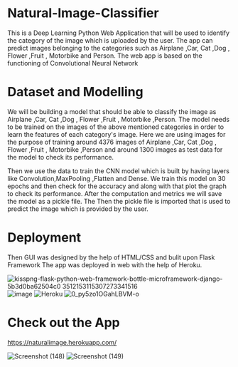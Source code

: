 # Natural-Image-Classifier
This is a Deep Learning Python Web Application that will be used to identify the category of the image which is uploaded by the user.
The app can predict images belonging to the categories such as Airplane ,Car, Cat ,Dog , Flower ,Fruit , Motorbike and Person.
The web app is based on the functioning of Convolutional Neural Network

# Dataset and Modelling

We will be building a model that should be able to classify the image as Airplane ,Car, Cat ,Dog , Flower ,Fruit , Motorbike ,Person.
The model needs to be trained on the images of the above mentioned categories in order to learn the features of each category's image.
Here we are using images for the purpose of training  around 4376 images of Airplane ,Car, Cat ,Dog , Flower ,Fruit , Motorbike ,Person and around 1300 images as  test data for  the model to check its performance.

Then we use the data to train the CNN model which is built by having layers like Convolution,MaxPooling ,Flatten and  Dense. We train this model on 30 epochs and then check for the accuracy and along with that plot the graph to check its performance.
After the computation and metrics we will save the model  as a pickle file. The Then the pickle file is imported that is used to predict the image which is provided by the user.

# Deployment
Then GUI was designed by the help of HTML/CSS and  bulit upon Flask Framework 
The app was deployed in web with the help of Heroku.

![kisspng-flask-python-web-framework-bottle-microframework-django-5b3d0ba62504c0 3512153115307273341516](https://user-images.githubusercontent.com/76935226/140600271-dc46a85c-1f1e-406e-9231-4e8dd43cdf8f.jpg)
![image](https://user-images.githubusercontent.com/76935226/140600298-11b355f2-f0f1-453a-a860-a984817597b5.png)
![Heroku](https://user-images.githubusercontent.com/76935226/150635269-942c1bb7-f006-4e79-91d7-3894f9c44086.png)
![0_py5zo1OGahLBVM-o](https://user-images.githubusercontent.com/76935226/150635279-2fe7e103-ac79-4f91-a427-bf47508bd6c6.gif)


# Check out the App
https://naturalimage.herokuapp.com/

![Screenshot (148)](https://user-images.githubusercontent.com/76935226/140600398-4837be8f-1861-418b-be4e-a48c47a9b927.png)
![Screenshot (149)](https://user-images.githubusercontent.com/76935226/140600400-c47e9982-9fd6-4ce4-a002-381e764f1639.png)











